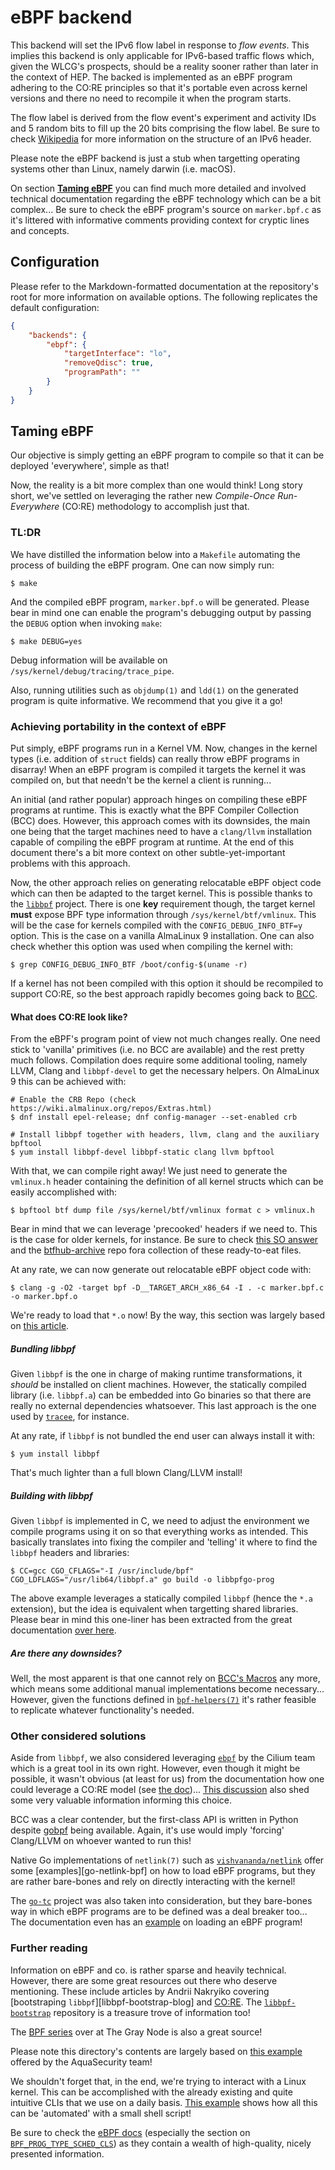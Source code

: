 # eBPF backend
This backend will set the IPv6 flow label in response to *flow events*. This implies this backend is only applicable for
IPv6-based traffic flows which, given the WLCG's prospects, should be a reality sooner rather than later in the context
of HEP. The backed is implemented as an eBPF program adhering to the CO:RE principles so that it's portable even across
kernel versions and there no need to recompile it when the program starts.

The flow label is derived from the flow event's experiment and activity IDs and 5 random bits to fill up the 20 bits comprising
the flow label. Be sure to check [Wikipedia](https://en.wikipedia.org/wiki/IPv6) for more information on the structure of an
IPv6 header.

Please note the eBPF backend is just a stub when targetting operating systems other than Linux, namely darwin (i.e. macOS).

On section [**Taming eBPF**](#taming-ebpf) you can find much more detailed and involved technical documentation regarding
the eBPF technology which can be a bit complex... Be sure to check the eBPF program's source on `marker.bpf.c` as it's
littered with informative comments providing context for cryptic lines and concepts.

## Configuration
Please refer to the Markdown-formatted documentation at the repository's root for more information on available
options. The following replicates the default configuration:

```json
{
    "backends": {
        "ebpf": {
            "targetInterface": "lo",
            "removeQdisc": true,
            "programPath": ""
        }
    }
}
```

## Taming eBPF
Our objective is simply getting an eBPF program to compile so that it can be deployed 'everywhere', simple as that!

Now, the reality is a bit more complex than one would think! Long story short, we've settled on leveraging the
rather new *Compile-Once Run-Everywhere* (CO:RE) methodology to accomplish just that.

### TL:DR
We have distilled the information below into a `Makefile` automating the process of building the eBPF program. One
can now simply run:

    $ make

And the compiled eBPF program, `marker.bpf.o` will be generated. Please bear in mind one can enable the program's
debugging output by passing the `DEBUG` option when invoking `make`:

    $ make DEBUG=yes

Debug information will be available on `/sys/kernel/debug/tracing/trace_pipe`.

Also, running utilities such as `objdump(1)` and `ldd(1)` on the generated program is quite informative. We recommend
that you give it a go!

### Achieving portability in the context of eBPF
Put simply, eBPF programs run in a Kernel VM. Now, changes in the kernel types (i.e. addition of `struct` fields)
can really throw eBPF programs in disarray! When an eBPF program is compiled it targets the kernel it was compiled
on, but that needn't be the kernel a client is running...

An initial (and rather popular) approach hinges on compiling these eBPF programs at runtime. This is exactly what
the BPF Compiler Collection (BCC) does. However, this approach comes with its downsides, the main one being that
the target machines need to have a `clang/llvm` installation capable of compiling the eBPF program at runtime.
At the end of this document there's a bit more context on other subtle-yet-important problems with this approach.

Now, the other approach relies on generating relocatable eBPF object code which can then be adapted to the target
kernel. This is possible thanks to the [`libbpf`][libbpf] project. There is one **key** requirement though, the
target kernel **must** expose BPF type information through `/sys/kernel/btf/vmlinux`. This will be the case for
kernels compiled with the `CONFIG_DEBUG_INFO_BTF=y` option. This is the case on a vanilla AlmaLinux 9 installation.
One can also check whether this option was used when compiling the kernel with:

    $ grep CONFIG_DEBUG_INFO_BTF /boot/config-$(uname -r)

If a kernel has not been compiled with this option it should be recompiled to support CO:RE, so the best approach
rapidly becomes going back to [BCC][].

#### What does CO:RE look like?
From the eBPF's program point of view not much changes really. One need stick to 'vanilla' primitives (i.e. no BCC
are available) and the rest pretty much follows. Compilation does require some additional tooling, namely LLVM, Clang
and `libbpf-devel` to get the necessary helpers. On AlmaLinux 9 this can be achieved with:

    # Enable the CRB Repo (check https://wiki.almalinux.org/repos/Extras.html)
    $ dnf install epel-release; dnf config-manager --set-enabled crb

    # Install libbpf together with headers, llvm, clang and the auxiliary bpftool
    $ yum install libbpf-devel libbpf-static clang llvm bpftool

With that, we can compile right away! We just need to generate the `vmlinux.h` header containing the definition of
all kernel structs which can be easily accomplished with:

    $ bpftool btf dump file /sys/kernel/btf/vmlinux format c > vmlinux.h

Bear in mind that we can leverage 'precooked' headers if we need to. This is the case for older kernels, for instance.
Be sure to check [this SO answer][so-vmlinux] and the [btfhub-archive][] repo fora collection of these ready-to-eat
files.

At any rate, we can now generate out relocatable eBPF object code with:

    $ clang -g -O2 -target bpf -D__TARGET_ARCH_x86_64 -I . -c marker.bpf.c -o marker.bpf.o

We're ready to load that `*.o` now! By the way, this section was largely based on [this article][core-example].

##### Bundling libbpf
Given `libbpf` is the one in charge of making runtime transformations, it *should* be installed on client machines.
However, the statically compiled library (i.e. `libbpf.a`) can be embedded into Go binaries so that there are really
no external dependencies whatsoever. This last approach is the one used by [`tracee`][tracee], for instance.

At any rate, if `libbpf` is not bundled the end user can always install it with:

    $ yum install libbpf

That's much lighter than a full blown Clang/LLVM install!

##### Building with libbpf
Given `libbpf` is implemented in C, we need to adjust the environment we compile programs using it on so that
everything works as intended. This basically translates into fixing the compiler and 'telling' it where to
find the `libbpf` headers and libraries:

    $ CC=gcc CGO_CFLAGS="-I /usr/include/bpf" CGO_LDFLAGS="/usr/lib64/libbpf.a" go build -o libbpfgo-prog

The above example leverages a statically compiled `libbpf` (hence the `*.a` extension), but the idea is
equivalent when targetting shared libraries. Please bear in mind this one-liner has been extracted from
the great documentation [over here][libbpf-build].

##### Are there any downsides?
Well, the most apparent is that one cannot rely on [BCC's Macros][bcc-macros] any more, which means some additional
manual implementations become necessary... However, given the functions defined in [`bpf-helpers(7)`][bpf-helpers]
it's rather feasible to replicate whatever functionality's needed.

### Other considered solutions
Aside from `libbpf`, we also considered leveraging [`ebpf`][ebpf] by the Cilium team which is a great tool in
its own right. However, even though it might be possible, it wasn't obvious (at least for us) from the documentation
how one could leverage a CO:RE model (see [the doc][ebpf-core])... [This discussion][ebpf-disc] also shed some very
valuable information informing this choice.

BCC was a clear contender, but the first-class API is written in Python despite [gobpf][] being available. Again, it's
use would imply 'forcing' Clang/LLVM on whoever wanted to run this!

Native Go implementations of `netlink(7)` such as [`vishvananda/netlink`][go-netlink] offer some [examples][go-netlink-bpf]
on how to load eBPF programs, but they are rather bare-bones and rely on directly interacting with the kernel!

The [`go-tc`][go-tc] project was also taken into consideration, but they bare-bones way in which eBPF programs are to
be defined was a deal breaker too... The documentation even has an [example][go-tc-ebpf] on loading an eBPF program!

### Further reading
Information on eBPF and co. is rather sparse and heavily technical. However, there are some great resources out there
who deserve mentioning. These include articles by Andrii Nakryiko covering [bootstraping `libbpf`][libbpf-bootstrap-blog]
and [CO:RE][core-blog]. The [`libbpf-bootstrap`][libbpf-bootstrap] repository is a treasure trove of information too!

The [BPF series][bpf-series] over at The Gray Node is also a great source!

Please note this directory's contents are largely based on [this example][example] offered by the AquaSecurity team!

We shouldn't forget that, in the end, we're trying to interact with a Linux kernel. This can be accomplished with the
already existing and quite intuitive CLIs that we use on a daily basis. [This example][bpf-cli] shows how all this
can be 'automated' with a small shell script!

Be sure to check the [eBPF docs][ebpf-docs] (especially the section on [`BPF_PROG_TYPE_SCHED_CLS`][BPF_PROG_TYPE_SCHED_CLS])
as they contain a wealth of high-quality, nicely presented information.

<!-- REFs -->
[BCC]: https://github.com/iovisor/bcc
[libbpf]: https://github.com/libbpf/libbpf
[so-vmlinux]: https://stackoverflow.com/questions/76764624/can-i-use-vmlinux-h-in-ebpf-with-non-btf-supported-linux-kernel
[btfhub-archive]: https://github.com/aquasecurity/btfhub-archive/
[core-example]: https://www.sartura.hr/blog/simple-ebpf-core-application
[tracee]: https://github.com/aquasecurity/tracee
[libbpf-build]: https://www.aquasec.com/blog/libbpf-ebpf-programs/
[bcc-macros]: https://github.com/iovisor/bcc/blob/master/docs/reference_guide.md
[bpf-helpers]: https://www.man7.org/linux/man-pages/man7/bpf-helpers.7.html
[ebpf]: https://github.com/cilium/ebpf
[ebpf-core]: https://ebpf-go.dev/guides/portable-ebpf/
[gobpf]: https://github.com/iovisor
[libbpf-bootstrap]: https://nakryiko.com/posts/libbpf-bootstrap/
[core-blog]: https://nakryiko.com/posts/bpf-core-reference-guide/
[libbpf-bootstrap]: https://github.com/libbpf/libbpf-bootstrap
[bpf-series]: https://thegraynode.io/posts/bpf_flat_part1/
[ebpf-disc]: https://github.com/cilium/ebpf/discussions/769
[go-netlink]: https://github.com/vishvananda/netlink
[go-neltink-bpf]: https://github.com/vishvananda/netlink/blob/v1.3.0/bpf_linux.go
[go-tc]: https://github.com/florianl/go-tc
[go-tc-ebpf]: https://pkg.go.dev/github.com/florianl/go-tc#example-package-EBPF
[example]: https://github.com/aquasecurity/libbpfgo/tree/main/selftest/tc
[bpf-cli]: https://github.com/xdp-project/bpf-examples/tree/master/tc-basic-classifier
[ebpf-docs]: https://docs.ebpf.io
[BPF_PROG_TYPE_SCHED_CLS]: https://docs.ebpf.io/linux/program-type/BPF_PROG_TYPE_SCHED_CLS/